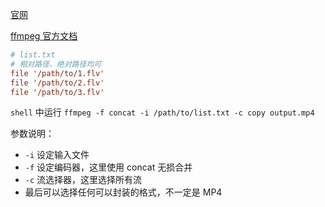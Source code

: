 [官网](https://ffmpeg.org/)

[ffmpeg 官方文档](https://trac.ffmpeg.org/wiki/Concatenate)

```ini
# list.txt
# 相对路径、绝对路径均可
file '/path/to/1.flv'
file '/path/to/2.flv'
file '/path/to/3.flv'
```

`shell` 中运行 `ffmpeg -f concat -i /path/to/list.txt -c copy output.mp4`

参数说明：
-    `-i` 设定输入文件
-    `-f` 设定编码器，这里使用 concat 无损合并
-    `-c` 流选择器，这里选择所有流
-    最后可以选择任何可以封装的格式，不一定是 MP4


